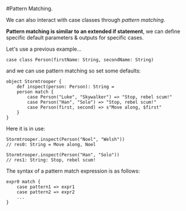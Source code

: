 #Pattern Matching.

We can also interact with case classes through *pattern matching*.

**Pattern matching is similar to an extended if statement**, we can define specific default parameters & outputs for specific cases.

Let's use a previous example...
```
case class Person(firstName: String, secondName: String)
```
and we can use pattern matching so set some defaults:
```
object Stormtrooper {
    def inspect(person: Person): String =
    person match {
        case Person("Luke", "Skywalker") => "Stop, rebel scum!"
        case Person("Han", "Solo") => "Stop, rebel scum!"
        case Person(first, second) => s"Move along, $first"
    }
}
```
Here it is in use:
```
Stormtrooper.inspect(Person("Noel", "Welsh"))
// res0: String = Move along, Noel

Stormtrooper.inspect(Person("Han", "Solo"))
// res1: String: Stop, rebel scum!
```

The syntax of a pattern match expression is as follows:
```
expr0 match {
    case pattern1 => expr1
    case pattern2 => expr2
    ...
}
```